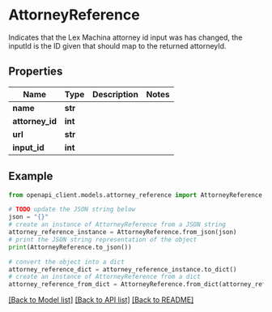 # AttorneyReference

Indicates that the Lex Machina attorney id input was has changed, the inputId is the ID given that should map to the returned attorneyId.

## Properties

Name | Type | Description | Notes
------------ | ------------- | ------------- | -------------
**name** | **str** |  | 
**attorney_id** | **int** |  | 
**url** | **str** |  | 
**input_id** | **int** |  | 

## Example

```python
from openapi_client.models.attorney_reference import AttorneyReference

# TODO update the JSON string below
json = "{}"
# create an instance of AttorneyReference from a JSON string
attorney_reference_instance = AttorneyReference.from_json(json)
# print the JSON string representation of the object
print(AttorneyReference.to_json())

# convert the object into a dict
attorney_reference_dict = attorney_reference_instance.to_dict()
# create an instance of AttorneyReference from a dict
attorney_reference_from_dict = AttorneyReference.from_dict(attorney_reference_dict)
```
[[Back to Model list]](../README.md#documentation-for-models) [[Back to API list]](../README.md#documentation-for-api-endpoints) [[Back to README]](../README.md)


